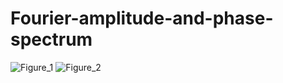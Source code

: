 # Fourier-amplitude-and-phase-spectrum
![Figure_1](https://user-images.githubusercontent.com/72737338/135691327-e46a9077-b852-4576-8eaf-845d20c65c99.png)
![Figure_2](https://user-images.githubusercontent.com/72737338/135691334-7d46f24d-085c-465f-9a1d-2ec16d238e43.png)

